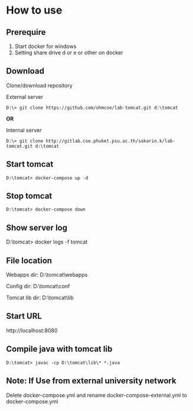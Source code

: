 # How to use

## Prerequire
1. Start docker for windows 
2. Setting share drive d or e or other on docker 


## Download 
Clone/download repository

External server
```
D:\> git clone https://github.com/ohmcoe/lab-tomcat.git d:\tomcat
```

**OR**

Internal server
```
D:\> git clone http://gitlab.coe.phuket.psu.ac.th/sakarin.k/lab-tomcat.git d:\tomcat
```

## Start tomcat
```
D:\tomcat> docker-compose up -d
```

## Stop tomcat
```
D:\tomcat> docker-compose down
```

## Show server log
D:\tomcat> docker logs -f tomcat

## File location
Webapps dir: D:\tomcat\webapps

Config dir: D:\tomcat\conf

Tomcat lib dir: D:\tomcat\lib


## Start URL 
http://localhost:8080

## Compile java with tomcat lib 
```
D:\tomcat> javac -cp D:\tomcat\lib\* *.java
```

## Note: If Use from external university network
Delete docker-compose.yml and rename docker-compose-external.yml to docker-compose.yml
